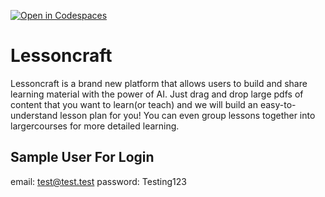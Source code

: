 [![Open in Codespaces](https://classroom.github.com/assets/launch-codespace-7f7980b617ed060a017424585567c406b6ee15c891e84e1186181d67ecf80aa0.svg)](https://classroom.github.com/open-in-codespaces?assignment_repo_id=13367613)
# Lessoncraft
Lessoncraft is a brand new platform that allows users to build and share learning material with the power of AI. Just drag and drop large pdfs of content that you want to learn(or teach) and we will build an easy-to-understand lesson plan for you! You can even group lessons together into largercourses for more detailed learning.

## Sample User For Login
email: test@test.test
password: Testing123
